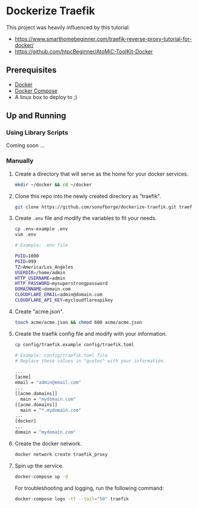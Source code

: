 # Dockerize Traefik

This project was heavily influenced by this tutorial:

*   <https://www.smarthomebeginner.com/traefik-reverse-proxy-tutorial-for-docker/>
*   <https://github.com/htpcBeginner/AtoMiC-ToolKit-Docker>

## Prerequisites

*   [Docker](https://docs.docker.com/install/)
*   [Docker Compose](https://docs.docker.com/compose/install/)
*   A linux box to deploy to ;)

## Up and Running

### Using Library Scripts

Coming soon ...

### Manually

1.  Create a directory that will serve as the home for your docker services.

    ```sh
    mkdir ~/docker && cd ~/docker
    ```

1.  Clone this repo into the newly created directory as "traefik".

    ```sh
    git clone https://github.com/sonofborge/dockerize-traefik.git traefik && cd traefik
    ```

1.  Create `.env` file and modify the variables to fit your needs.

    ```sh
    cp .env-example .env
    vim .env
    ```

    ```sh
    # Example: .env file

    PUID=1000
    PGID=999
    TZ=America/Los_Angeles
    USERDIR=/home/admin
    HTTP_USERNAME=admin
    HTTP_PASSWORD=mysuperstrongpassword
    DOMAINNAME=domain.com
    CLOUDFLARE_EMAIL=admin@domain.com
    CLOUDFLARE_API_KEY=mycloudflareapikey
    ```

1.  Create "acme.json".

    ```sh
    touch acme/acme.json && chmod 600 acme/acme.json
    ```

1.  Create the traefik config file and modify with your information.

    ```sh
    cp config/traefik.example config/traefik.toml
    ```

    ```sh
    # Example: config/traefik.toml file
    # Replace these values in "quotes" with your information.

    ...
    [acme]
    email = "admin@email.com"
    ...
    [[acme.domains]]
      main = "mydomain.com"
    [[acme.domains]]
      main = "*.mydomain.com"
    ...
    [docker]
    ...
    domain = "mydomain.com"
    ```

1.  Create the docker network.

    ```sh
    docker network create traefik_proxy
    ```

1.  Spin up the service.

    ```sh
    docker-compose up -d
    ```

    For troubleshooting and logging,
    run the following command:

    ```sh
    docker-compose logs -tf --tail="50" traefik
    ```

